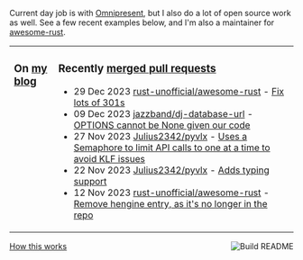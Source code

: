 Current day job is with [Omnipresent](https://www.omnipresent.com/), but I also do a lot of open source work as well. See a few recent examples below, and I'm also a maintainer for [awesome-rust](https://github.com/rust-unofficial/awesome-rust).

<table><tr><td valign="top">

### On [my blog](https://tevps.net/blog)
<!-- blog starts -->

<!-- blog ends -->

</td><td valign="top">

### Recently [merged pull requests](https://github.com/search?o=desc&q=is%3Apr+author%3Apalfrey+-user%3Apalfrey+is%3Amerged+is%3Apublic&s=created&type=Issues)

<!-- prs starts -->
* 29 Dec 2023 [rust-unofficial/awesome-rust](https://github.com/rust-unofficial/awesome-rust) - [Fix lots of 301s](https://github.com/rust-unofficial/awesome-rust/pull/1628)
* 09 Dec 2023 [jazzband/dj-database-url](https://github.com/jazzband/dj-database-url) - [OPTIONS cannot be None given our code](https://github.com/jazzband/dj-database-url/pull/232)
* 27 Nov 2023 [Julius2342/pyvlx](https://github.com/Julius2342/pyvlx) - [Uses a Semaphore to limit API calls to one at a time to avoid KLF issues](https://github.com/Julius2342/pyvlx/pull/353)
* 22 Nov 2023 [Julius2342/pyvlx](https://github.com/Julius2342/pyvlx) - [Adds typing support](https://github.com/Julius2342/pyvlx/pull/338)
* 12 Nov 2023 [rust-unofficial/awesome-rust](https://github.com/rust-unofficial/awesome-rust) - [Remove hengine entry, as it's no longer in the repo](https://github.com/rust-unofficial/awesome-rust/pull/1601)
<!-- prs ends -->

</td></tr></table>

<a href="https://github.com/palfrey/palfrey/actions"><img src="https://github.com/palfrey/palfrey/workflows/Build%20README/badge.svg?branch=main" align="right" alt="Build README"></a> <a href="https://tevps.net/blog/2020/7/11/customising-github-profile-pages/">How this works</a>
